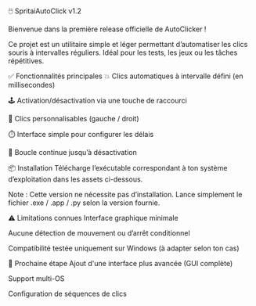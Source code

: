 
🖱️ SpritaiAutoClick v1.2

Bienvenue dans la première release officielle de AutoClicker !

Ce projet est un utilitaire simple et léger permettant d’automatiser les clics souris à intervalles réguliers. Idéal pour les tests, les jeux ou les tâches répétitives.

✅ Fonctionnalités principales
💥 Clics automatiques à intervalle défini (en millisecondes)

🕹️ Activation/désactivation via une touche de raccourci

📌 Clics personnalisables (gauche / droit)

⏱️ Interface simple pour configurer les délais

🔄 Boucle continue jusqu’à désactivation

📦 Installation
Télécharge l’exécutable correspondant à ton système d’exploitation dans les assets ci-dessous.

Note : Cette version ne nécessite pas d’installation. Lance simplement le fichier .exe / .app / .py selon la version fournie.

⚠️ Limitations connues
Interface graphique minimale

Aucune détection de mouvement ou d’arrêt conditionnel

Compatibilité testée uniquement sur Windows (à adapter selon ton cas)

🧭 Prochaine étape
Ajout d'une interface plus avancée (GUI complète)

Support multi-OS

Configuration de séquences de clics
